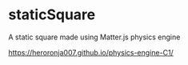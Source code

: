# staticSquare
A static square made using Matter.js physics engine

 https://heroronja007.github.io/physics-engine-C1/
